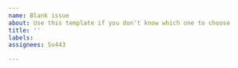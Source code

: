```yaml
---
name: Blank issue
about: Use this template if you don't know which one to choose
title: ''
labels:
assignees: Sv443

---
```

